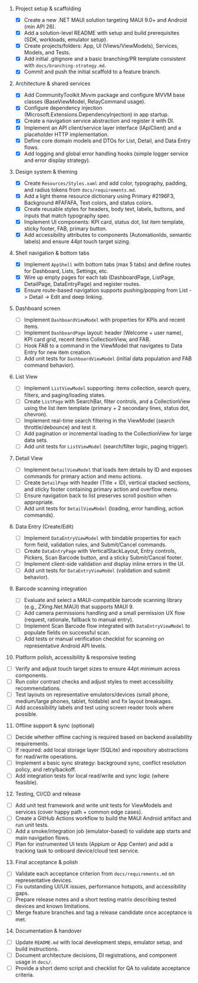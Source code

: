 1. Project setup & scaffolding

   - [x] Create a new .NET MAUI solution targeting MAUI 9.0+ and Android (min API 26).
   - [x] Add a solution-level README with setup and build prerequisites (SDK, workloads, emulator setup).
   - [x] Create projects/folders: App, UI (Views/ViewModels), Services, Models, and Tests.
   - [x] Add initial .gitignore and a basic branching/PR template consistent with `docs/branching-strategy.md`.
   - [x] Commit and push the initial scaffold to a feature branch.

2. Architecture & shared services

   - [x] Add CommunityToolkit.Mvvm package and configure MVVM base classes (BaseViewModel, RelayCommand usage).
   - [x] Configure dependency injection (Microsoft.Extensions.DependencyInjection) in app startup.
   - [x] Create a navigation service abstraction and register it with DI.
   - [x] Implement an API client/service layer interface (IApiClient) and a placeholder HTTP implementation.
   - [x] Define core domain models and DTOs for List, Detail, and Data Entry flows.
   - [x] Add logging and global error handling hooks (simple logger service and error display strategy).

3. Design system & theming

   - [x] Create `Resources/Styles.xaml` and add color, typography, padding, and radius tokens from `docs/requirements.md`.
   - [x] Add a light theme resource dictionary using Primary #2196F3, Background #FAFAFA, Text colors, and status colors.
   - [x] Create reusable styles for headers, body text, labels, buttons, and inputs that match typography spec.
   - [x] Implement UI components: KPI card, status dot, list item template, sticky footer, FAB, primary button.
   - [x] Add accessibility attributes to components (AutomationIds, semantic labels) and ensure 44pt touch target sizing.

4. Shell navigation & bottom tabs

   - [x] Implement `AppShell` with bottom tabs (max 5 tabs) and define routes for Dashboard, Lists, Settings, etc.
   - [x] Wire up empty pages for each tab (DashboardPage, ListPage, DetailPage, DataEntryPage) and register routes.
   - [x] Ensure route-based navigation supports pushing/popping from List -> Detail -> Edit and deep linking.

5. Dashboard screen

   - [ ] Implement `DashboardViewModel` with properties for KPIs and recent items.
   - [ ] Implement `DashboardPage` layout: header (Welcome + user name), KPI card grid, recent items CollectionView, and FAB.
   - [ ] Hook FAB to a command in the ViewModel that navigates to Data Entry for new item creation.
   - [ ] Add unit tests for `DashboardViewModel` (initial data population and FAB command behavior).

6. List View

   - [ ] Implement `ListViewModel` supporting: items collection, search query, filters, and paging/loading states.
   - [ ] Create `ListPage` with SearchBar, filter controls, and a CollectionView using the list item template (primary + 2 secondary lines, status dot, chevron).
   - [ ] Implement real-time search filtering in the ViewModel (search throttle/debounce) and test it.
   - [ ] Add pagination or incremental loading to the CollectionView for large data sets.
   - [ ] Add unit tests for `ListViewModel` (search/filter logic, paging trigger).

7. Detail View

   - [ ] Implement `DetailViewModel` that loads item details by ID and exposes commands for primary action and menu actions.
   - [ ] Create `DetailPage` with header (Title + ID), vertical stacked sections, and sticky footer containing primary action and overflow menu.
   - [ ] Ensure navigation back to list preserves scroll position when appropriate.
   - [ ] Add unit tests for `DetailViewModel` (loading, error handling, action commands).

8. Data Entry (Create/Edit)

   - [ ] Implement `DataEntryViewModel` with bindable properties for each form field, validation rules, and Submit/Cancel commands.
   - [ ] Create `DataEntryPage` with VerticalStackLayout, Entry controls, Pickers, Scan Barcode button, and a sticky Submit/Cancel footer.
   - [ ] Implement client-side validation and display inline errors in the UI.
   - [ ] Add unit tests for `DataEntryViewModel` (validation and submit behavior).

9. Barcode scanning integration

   - [ ] Evaluate and select a MAUI-compatible barcode scanning library (e.g., ZXing.Net.MAUI) that supports MAUI 9.
   - [ ] Add camera permissions handling and a small permission UX flow (request, rationale, fallback to manual entry).
   - [ ] Implement Scan Barcode flow integrated with `DataEntryViewModel` to populate fields on successful scan.
   - [ ] Add tests or manual verification checklist for scanning on representative Android API levels.

10. Platform polish, accessibility & responsive testing

   - [ ] Verify and adjust touch target sizes to ensure 44pt minimum across components.
   - [ ] Run color contrast checks and adjust styles to meet accessibility recommendations.
   - [ ] Test layouts on representative emulators/devices (small phone, medium/large phones, tablet, foldable) and fix layout breakages.
   - [ ] Add accessibility labels and test using screen reader tools where possible.

11. Offline support & sync (optional)

   - [ ] Decide whether offline caching is required based on backend availability requirements.
   - [ ] If required: add local storage layer (SQLite) and repository abstractions for read/write operations.
   - [ ] Implement a basic sync strategy: background sync, conflict resolution policy, and retry/backoff.
   - [ ] Add integration tests for local read/write and sync logic (where feasible).

12. Testing, CI/CD and release

   - [ ] Add unit test framework and write unit tests for ViewModels and services (cover happy path + common edge cases).
   - [ ] Create a GitHub Actions workflow to build the MAUI Android artifact and run unit tests.
   - [ ] Add a smoke/integration job (emulator-based) to validate app starts and main navigation flows.
   - [ ] Plan for instrumented UI tests (Appium or App Center) and add a tracking task to onboard device/cloud test service.

13. Final acceptance & polish

   - [ ] Validate each acceptance criterion from `docs/requirements.md` on representative devices.
   - [ ] Fix outstanding UI/UX issues, performance hotspots, and accessibility gaps.
   - [ ] Prepare release notes and a short testing matrix describing tested devices and known limitations.
   - [ ] Merge feature branches and tag a release candidate once acceptance is met.

14. Documentation & handover

   - [ ] Update `README.md` with local development steps, emulator setup, and build instructions.
   - [ ] Document architecture decisions, DI registrations, and component usage in `docs/`.
   - [ ] Provide a short demo script and checklist for QA to validate acceptance criteria.
